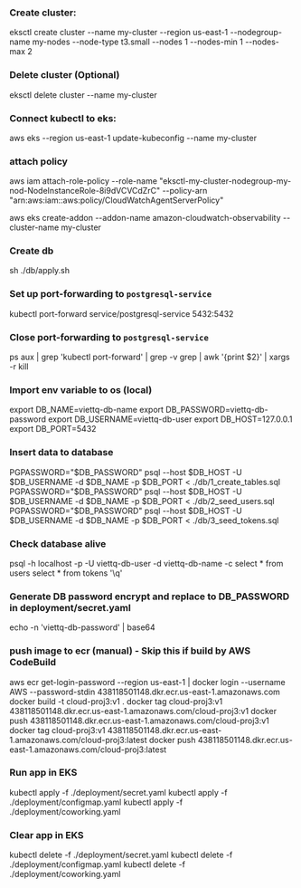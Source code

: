 ### Create cluster:

eksctl create cluster --name my-cluster --region us-east-1 --nodegroup-name my-nodes --node-type t3.small --nodes 1 --nodes-min 1 --nodes-max 2

###  Delete cluster (Optional)
eksctl delete cluster --name my-cluster

### Connect kubectl to eks:

aws eks --region us-east-1 update-kubeconfig --name my-cluster

### attach policy 
aws iam attach-role-policy --role-name "eksctl-my-cluster-nodegroup-my-nod-NodeInstanceRole-8i9dVCVCdZrC" --policy-arn "arn:aws:iam::aws:policy/CloudWatchAgentServerPolicy"

aws eks create-addon --addon-name amazon-cloudwatch-observability --cluster-name my-cluster


### Create db

sh ./db/apply.sh

### Set up port-forwarding to `postgresql-service`

kubectl port-forward service/postgresql-service 5432:5432 

### Close port-forwarding to `postgresql-service`
ps aux | grep 'kubectl port-forward' | grep -v grep | awk '{print $2}' | xargs -r kill

### Import env variable to os (local)
export DB_NAME=viettq-db-name
export DB_PASSWORD=viettq-db-password
export DB_USERNAME=viettq-db-user
export DB_HOST=127.0.0.1
export DB_PORT=5432

### Insert data to database

PGPASSWORD="$DB_PASSWORD" psql --host $DB_HOST -U $DB_USERNAME -d $DB_NAME -p $DB_PORT < ./db/1_create_tables.sql
PGPASSWORD="$DB_PASSWORD" psql --host $DB_HOST -U $DB_USERNAME -d $DB_NAME -p $DB_PORT < ./db/2_seed_users.sql
PGPASSWORD="$DB_PASSWORD" psql --host $DB_HOST -U $DB_USERNAME -d $DB_NAME -p $DB_PORT < ./db/3_seed_tokens.sql


### Check database alive
psql -h localhost -p -U viettq-db-user -d viettq-db-name -c 
select * from users
select * from tokens
'\q'

### Generate DB password encrypt and replace to DB_PASSWORD in deployment/secret.yaml
echo -n 'viettq-db-password' | base64

### push image to ecr (manual) - Skip this if build by AWS CodeBuild
aws ecr get-login-password --region us-east-1 | docker login --username AWS --password-stdin 438118501148.dkr.ecr.us-east-1.amazonaws.com
docker build -t cloud-proj3:v1 .
docker tag cloud-proj3:v1 438118501148.dkr.ecr.us-east-1.amazonaws.com/cloud-proj3:v1
docker push 438118501148.dkr.ecr.us-east-1.amazonaws.com/cloud-proj3:v1
docker tag cloud-proj3:v1 438118501148.dkr.ecr.us-east-1.amazonaws.com/cloud-proj3:latest
docker push 438118501148.dkr.ecr.us-east-1.amazonaws.com/cloud-proj3:latest

### Run app in EKS
kubectl apply -f ./deployment/secret.yaml
kubectl apply -f ./deployment/configmap.yaml
kubectl apply -f ./deployment/coworking.yaml

### Clear app in EKS
kubectl delete -f ./deployment/secret.yaml
kubectl delete -f ./deployment/configmap.yaml
kubectl delete -f ./deployment/coworking.yaml
